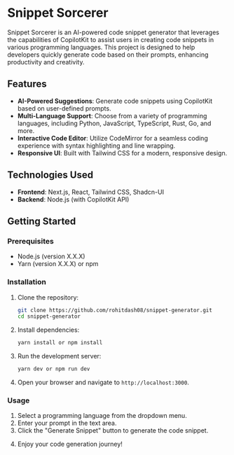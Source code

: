 # Snippet Sorcerer

Snippet Sorcerer is an AI-powered code snippet generator that leverages the capabilities of CopilotKit to assist users in creating code snippets in various programming languages. This project is designed to help developers quickly generate code based on their prompts, enhancing productivity and creativity.

## Features

- **AI-Powered Suggestions**: Generate code snippets using CopilotKit based on user-defined prompts.
- **Multi-Language Support**: Choose from a variety of programming languages, including Python, JavaScript, TypeScript, Rust, Go, and more.
- **Interactive Code Editor**: Utilize CodeMirror for a seamless coding experience with syntax highlighting and line wrapping.
- **Responsive UI**: Built with Tailwind CSS for a modern, responsive design.

## Technologies Used

- **Frontend**: Next.js, React, Tailwind CSS, Shadcn-UI
- **Backend**: Node.js (with CopilotKit API)
<!-- - **Code Editor**: CodeMirror for live code editing capabilities -->

## Getting Started

### Prerequisites

- Node.js (version X.X.X)
- Yarn (version X.X.X) or npm

### Installation

1. Clone the repository:
   ```bash
   git clone https://github.com/rohitdash08/snippet-generator.git
   cd snippet-generator
   ```
2. Install dependencies:
   ```bash
   yarn install or npm install
   ```
3. Run the development server:
   ```bash
   yarn dev or npm run dev
   ```
4. Open your browser and navigate to `http://localhost:3000`.

### Usage

1. Select a programming language from the dropdown menu.
2. Enter your prompt in the text area.
3. Click the "Generate Snippet" button to generate the code snippet.
<!-- 4. Review the generated code and make any necessary adjustments. -->
4. Enjoy your code generation journey!

